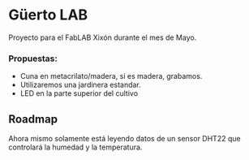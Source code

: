 # Güerto LAB

Proyecto para el FabLAB Xixón durante el mes de Mayo.


### Propuestas:

* Cuna en metacrilato/madera, si es madera, grabamos.
* Utilizaremos una jardinera estandar.
* LED en la parte superior del cultivo
## Roadmap

Ahora mismo solamente está leyendo datos de un sensor DHT22 que controlará la humedad y la temperatura.
